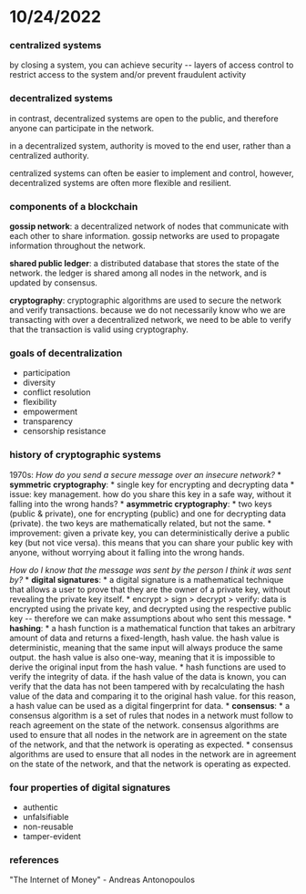 # 10/24/2022

### centralized systems
by closing a system, you can achieve security -- layers of access control to restrict access to the system and/or prevent fraudulent activity

### decentralized systems
in contrast, decentralized systems are open to the public, and therefore anyone can participate in the network. 

in a decentralized system, authority is moved to the end user, rather than a centralized authority.

centralized systems can often be easier to implement and control, however, decentralized systems are often more flexible and resilient.

### components of a blockchain
**gossip network**: 
a decentralized network of nodes that communicate with each other to share information. gossip networks are used to propagate information throughout the network.

**shared public ledger**: 
a distributed database that stores the state of the network. the ledger is shared among all nodes in the network, and is updated by consensus.

**cryptography**: 
cryptographic algorithms are used to secure the network and verify transactions. because we do not necessarily know who we are transacting with over a decentralized network, we need to be able to verify that the transaction is valid using cryptography.

### goals of decentralization
* participation
* diversity
* conflict resolution
* flexibility
* empowerment
* transparency
* censorship resistance

### history of cryptographic systems
1970s: 
*How do you send a secure message over an insecure network?*
    * **symmetric cryptography**: 
        * single key for encrypting and decrypting data
        * issue: key management. how do you share this key in a safe way, without it falling into the wrong hands?
    * **asymmetric cryptography**: 
        * two keys (public & private), one for encrypting (public) and one for decrypting data (private). the two keys are mathematically related, but not the same.
        * improvement: given a private key, you can deterministically derive a public key (but not vice versa). this means that you can share your public key with anyone, without worrying about it falling into the wrong hands.

*How do I know that the message was sent by the person I think it was sent by?*
    * **digital signatures**: 
        * a digital signature is a mathematical technique that allows a user to prove that they are the owner of a private key, without revealing the private key itself.
        * encrypt > sign > decrypt > verify: data is encrypted using the private key, and decrypted using the respective public key -- therefore we can make assumptions about who sent this message.
    * **hashing**: 
        * a hash function is a mathematical function that takes an arbitrary amount of data and returns a fixed-length, hash value. the hash value is deterministic, meaning that the same input will always produce the same output. the hash value is also one-way, meaning that it is impossible to derive the original input from the hash value.
        * hash functions are used to verify the integrity of data. if the hash value of the data is known, you can verify that the data has not been tampered with by recalculating the hash value of the data and comparing it to the original hash value. for this reason, a hash value can be used as a digital fingerprint for data.
    * **consensus**: 
        * a consensus algorithm is a set of rules that nodes in a network must follow to reach agreement on the state of the network. consensus algorithms are used to ensure that all nodes in the network are in agreement on the state of the network, and that the network is operating as expected.
        * consensus algorithms are used to ensure that all nodes in the network are in agreement on the state of the network, and that the network is operating as expected.

### four properties of digital signatures
* authentic
* unfalsifiable
* non-reusable
* tamper-evident

### references
"The Internet of Money" - Andreas Antonopoulos
